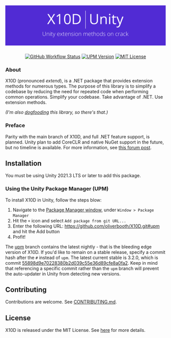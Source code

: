 ﻿<h1 align="center"><img src="https://raw.githubusercontent.com/oliverbooth/X10D/main/X10D.Unity/branding_Unity.png"></h1>
<p align="center">
<a href="https://github.com/oliverbooth/X10D/actions/workflows/unity.yml"><img src="https://img.shields.io/github/actions/workflow/status/oliverbooth/X10D/unity.yml?style=flat-square" alt="GitHub Workflow Status" title="GitHub Workflow Status"></a>
<a href="https://github.com/oliverbooth/X10D/tree/upm"><img src="https://img.shields.io/github/package-json/v/oliverbooth/X10D/upm?label=upm&style=flat-square" title="UPM Version"></a>
<a href="https://github.com/oliverbooth/X10D/blob/master/LICENSE.md"><img src="https://img.shields.io/github/license/oliverbooth/X10D?style=flat-square" alt="MIT License" title="MIT License"></a>
</p>

### About
X10D (pronounced *extend*), is a .NET package that provides extension methods for numerous types. The purpose of this library is to simplify a codebase by reducing the need for repeated code when performing common operations. Simplify your codebase. Take advantage of .NET. Use extension methods.

*(I'm also [dogfooding](https://www.pcmag.com/encyclopedia/term/dogfooding) this library, so there's that.)*


### Preface
Parity with the main branch of X10D, and full .NET feature support, is planned. Unity plan to add CoreCLR and native NuGet support in the future, but no timeline is available.
For more information, see [this forum post](https://forum.unity.com/threads/unity-future-net-development-status.1092205/).

## Installation
You must be using Unity 2021.3 LTS or later to add this package.
### Using the Unity Package Manager (UPM)
To install X10D in Unity, follow the steps blow:
1. Navigate to the [Package Manager window](https://docs.unity3d.com/Manual/upm-ui.html), under `Window > Package Manager`
2. Hit the `+` icon and select `Add package from git URL...`
3. Enter the following URL: https://github.com/oliverbooth/X10D.git#upm and hit the Add button
4. Profit!

The [upm](https://github.com/oliverbooth/X10D/tree/upm) branch contains the latest nightly - that is the bleeding edge version of X10D.
If you'd like to remain on a stable release, specify a commit hash after the `#` instead of `upm`.
The latest current stable is 3.2.0, which is commit [55898d9e70228380b2d039c55e36d89cfe8a0fa2](https://github.com/oliverbooth/X10D/commit/55898d9e70228380b2d039c55e36d89cfe8a0fa2).
Keep in mind that referencing a specific commit rather than the `upm` branch will prevent the auto-updater in Unity from detecting new versions. 

## Contributing
Contributions are welcome. See [CONTRIBUTING.md](../CONTRIBUTING.md).

## License
X10D is released under the MIT License. See [here](https://github.com/oliverbooth/X10D/blob/main/LICENSE.md) for more details.
